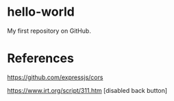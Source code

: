 # hello-world
My first repository on GitHub.

# References
https://github.com/expressjs/cors

https://www.irt.org/script/311.htm   [disabled back button]
